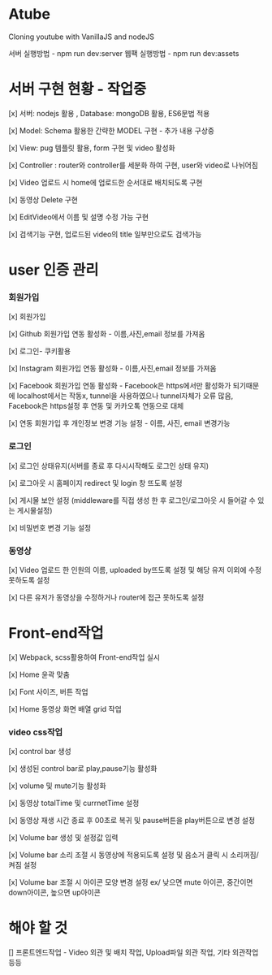 # Atube

Cloning youtube with VanillaJS and nodeJS

서버 실행방법 - npm run dev:server
웹팩 실행방법 - npm run dev:assets

# 서버 구현 현황 - 작업중

[x] 서버: nodejs 활용 , Database: mongoDB 활용, ES6문법 적용

[x] Model: Schema 활용한 간략한 MODEL 구현 - 추가 내용 구상중

[x] View: pug 템플릿 활용, form 구현 및 video 활성화

[x] Controller : router와 controller를 세분화 하여 구현, user와 video로 나뉘어짐

[x] Video 업로드 시 home에 업로드한 순서대로 배치되도록 구현

[x] 동영상 Delete 구현

[x] EditVideo에서 이름 및 설명 수정 가능 구현

[x] 검색기능 구현, 업로드된 video의 title 일부만으로도 검색가능

# user 인증 관리

### 회원가입

[x] 회원가입

[x] Github 회원가입 연동 활성화 - 이름,사진,email 정보를 가져옴

[x] 로그인- 쿠키활용

[x] Instagram 회원가입 연동 활성화 - 이름,사진,email 정보를 가져옴

[x] Facebook 회원가입 연동 활성화 - Facebook은 https에서만 활성화가 되기때문에 localhost에서는 작동x, tunnel을 사용하였으나 tunnel자체가 오류 많음,
Facebook은 https설정 후 연동 및 카카오톡 연동으로 대체

[x] 연동 회원가입 후 개인정보 변경 기능 설정 - 이름, 사진, email 변경가능

### 로그인

[x] 로그인 상태유지(서버를 종료 후 다시시작해도 로그인 상태 유지)

[x] 로그아웃 시 홈페이지 redirect 및 login 창 뜨도록 설정

[x] 게시물 보안 설정 (middleware를 직접 생성 한 후 로그인/로그아웃 시 들어갈 수 있는 게시물설정)

[x] 비밀번호 변경 기능 설정

### 동영상

[x] Video 업로드 한 인원의 이름, uploaded by뜨도록 설정 및 해당 유저 이외에 수정 못하도록 설정

[x] 다른 유저가 동영상을 수정하거나 router에 접근 못하도록 설정

# Front-end작업

[x] Webpack, scss활용하여 Front-end작업 실시

[x] Home 윤곽 맞춤

[x] Font 사이즈, 버튼 작업

[x] Home 동영상 화면 배열 grid 작업

### video css작업

[x] control bar 생성

[x] 생성된 control bar로 play,pause기능 활성화

[x] volume 및 mute기능 활성화

[x] 동영상 totalTime 및 currnetTime 설정

[x] 동영상 재생 시간 종료 후 00초로 복귀 및 pause버튼을 play버튼으로 변경 설정

[x] Volume bar 생성 및 설정값 입력

[x] Volume bar 소리 조절 시 동영상에 적용되도록 설정 및 음소거 클릭 시 소리꺼짐/켜짐 설정

[x] Volume bar 조절 시 아이콘 모양 변경 설정 ex/ 낮으면 mute 아이콘, 중간이면 down아이콘, 높으면 up아이콘

# 해야 할 것

[] 프론트엔드작업 - Video 외관 및 배치 작업, Upload파일 외관 작업, 기타 외관작업 등등
